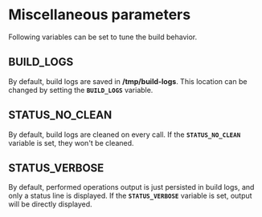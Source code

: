 # Miscellaneous parameters

Following variables can be set to tune the build behavior.

## BUILD_LOGS

By default, build logs are saved in **/tmp/build-logs**. This location can be changed
by setting the **`BUILD_LOGS`** variable.

## STATUS_NO_CLEAN

By default, build logs are cleaned on every call.
If the **`STATUS_NO_CLEAN`** variable is set, they won't be cleaned.

## STATUS_VERBOSE

By default, performed operations output is just persisted in build logs, and only a status line is displayed.
If the **`STATUS_VERBOSE`** variable is set, output will be directly displayed.
